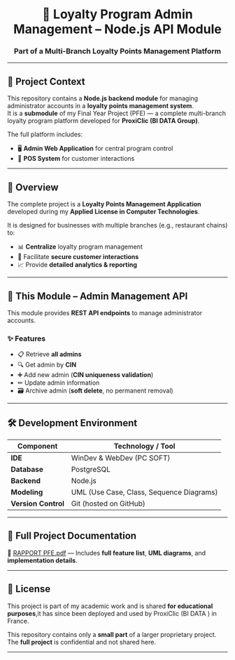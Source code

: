 <h1 align="center">📌 Loyalty Program Admin Management – Node.js API Module</h1>
<h3 align="center">Part of a Multi-Branch Loyalty Points Management Platform</h3>

---

## 📖 Project Context

This repository contains a **Node.js backend module** for managing administrator accounts in a **loyalty points management system**.  
It is a **submodule** of my Final Year Project (PFE) — a complete multi-branch loyalty program platform developed for **ProxiClic (BI DATA Group)**.

The full platform includes:
- 🖥 **Admin Web Application** for central program control  
- 🏪 **POS System** for customer interactions  

---

## 📝 Overview

The complete project is a **Loyalty Points Management Application** developed during my **Applied License in Computer Technologies**.  

It is designed for businesses with multiple branches (e.g., restaurant chains) to:
- 📊 **Centralize** loyalty program management  
- 🔐 Facilitate **secure customer interactions**  
- 📈 Provide **detailed analytics & reporting**

---

## 📂 This Module – Admin Management API

This module provides **REST API endpoints** to manage administrator accounts.

### ✨ Features
- 📋 Retrieve **all admins**
- 🔍 Get admin by **CIN**
- ➕ Add new admin (**CIN uniqueness validation**)
- ✏ Update admin information
- 🗃 Archive admin (**soft delete**, no permanent removal)

---

## 🛠 Development Environment

| Component     | Technology / Tool |
|---------------|-------------------|
| **IDE**       | WinDev & WebDev (PC SOFT) |
| **Database**  | PostgreSQL |
| **Backend**   | Node.js |
| **Modeling**  | UML (Use Case, Class, Sequence Diagrams) |
| **Version Control** | Git (hosted on GitHub) |

---

## 📘 Full Project Documentation
📄 [RAPPORT PFE.pdf](./RAPPORT%20PFE.pdf) — Includes **full feature list**, **UML diagrams**, and **implementation details**.


---

## 📜 License
This project is part of my academic work and is shared **for educational purposes**,it has since been deployed and used  by ProxiClic (BI DATA ) in France.

This repository contains only a **small part** of a larger proprietary project.  
The **full project** is confidential and not shared here.


---
